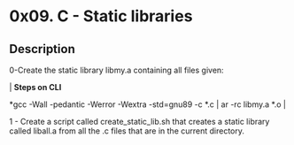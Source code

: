 # 0x09. C - Static libraries

## Description

0-Create the static library libmy.a containing all files given:

| **Steps on CLI** 

*gcc -Wall -pedantic -Werror -Wextra -std=gnu89 -c *.c |
ar -rc libmy.a *.o |

1 - Create a script called create_static_lib.sh that creates a static library called liball.a from all the .c files that are in the current directory.


